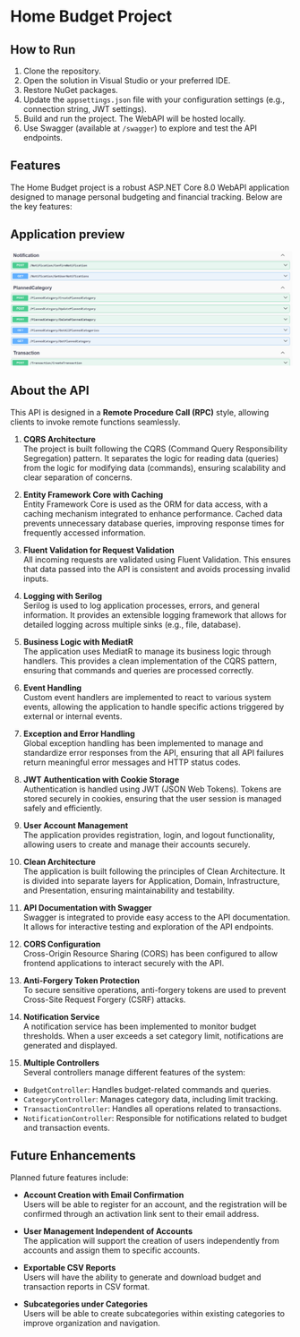 # Home Budget Project

## How to Run
1. Clone the repository.
2. Open the solution in Visual Studio or your preferred IDE.
3. Restore NuGet packages.
4. Update the `appsettings.json` file with your configuration settings (e.g., connection string, JWT settings).
5. Build and run the project. The WebAPI will be hosted locally.
6. Use Swagger (available at `/swagger`) to explore and test the API endpoints.

## Features
The Home Budget project is a robust ASP.NET Core 8.0 WebAPI application designed to manage personal budgeting and financial tracking. Below are the key features:

## Application preview
![alt text](image.png)
## About the API
This API is designed in a **Remote Procedure Call (RPC)** style, allowing clients to invoke remote functions seamlessly. 


1. **CQRS Architecture**  
   The project is built following the CQRS (Command Query Responsibility Segregation) pattern. It separates the logic for reading data (queries) from the logic for modifying data (commands), ensuring scalability and clear separation of concerns.

2. **Entity Framework Core with Caching**  
   Entity Framework Core is used as the ORM for data access, with a caching mechanism integrated to enhance performance. Cached data prevents unnecessary database queries, improving response times for frequently accessed information.

3. **Fluent Validation for Request Validation**  
   All incoming requests are validated using Fluent Validation. This ensures that data passed into the API is consistent and avoids processing invalid inputs.

4. **Logging with Serilog**  
   Serilog is used to log application processes, errors, and general information. It provides an extensible logging framework that allows for detailed logging across multiple sinks (e.g., file, database).

5. **Business Logic with MediatR**  
   The application uses MediatR to manage its business logic through handlers. This provides a clean implementation of the CQRS pattern, ensuring that commands and queries are processed correctly.

6. **Event Handling**  
   Custom event handlers are implemented to react to various system events, allowing the application to handle specific actions triggered by external or internal events.

7. **Exception and Error Handling**  
   Global exception handling has been implemented to manage and standardize error responses from the API, ensuring that all API failures return meaningful error messages and HTTP status codes.

8. **JWT Authentication with Cookie Storage**  
   Authentication is handled using JWT (JSON Web Tokens). Tokens are stored securely in cookies, ensuring that the user session is managed safely and efficiently.

9. **User Account Management**  
   The application provides registration, login, and logout functionality, allowing users to create and manage their accounts securely.

10. **Clean Architecture**  
    The application is built following the principles of Clean Architecture. It is divided into separate layers for Application, Domain, Infrastructure, and Presentation, ensuring maintainability and testability.

11. **API Documentation with Swagger**  
    Swagger is integrated to provide easy access to the API documentation. It allows for interactive testing and exploration of the API endpoints.

12. **CORS Configuration**  
    Cross-Origin Resource Sharing (CORS) has been configured to allow frontend applications to interact securely with the API.

13. **Anti-Forgery Token Protection**  
    To secure sensitive operations, anti-forgery tokens are used to prevent Cross-Site Request Forgery (CSRF) attacks.

14. **Notification Service**  
    A notification service has been implemented to monitor budget thresholds. When a user exceeds a set category limit, notifications are generated and displayed.

15. **Multiple Controllers**  
    Several controllers manage different features of the system:
   - `BudgetController`: Handles budget-related commands and queries.
   - `CategoryController`: Manages category data, including limit tracking.
   - `TransactionController`: Handles all operations related to transactions.
   - `NotificationController`: Responsible for notifications related to budget and transaction events.

## Future Enhancements
Planned future features include:
- **Account Creation with Email Confirmation**  
   Users will be able to register for an account, and the registration will be confirmed through an activation link sent to their email address.

- **User Management Independent of Accounts**  
   The application will support the creation of users independently from accounts and assign them to specific accounts.

- **Exportable CSV Reports**  
   Users will have the ability to generate and download budget and transaction reports in CSV format.

- **Subcategories under Categories**  
  Users will be able to create subcategories within existing categories to improve organization and navigation.